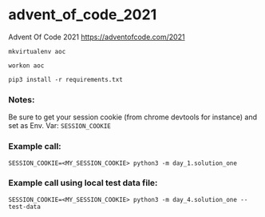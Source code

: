 # advent_of_code_2021
Advent Of Code 2021
https://adventofcode.com/2021


`mkvirtualenv aoc`

`workon aoc`

`pip3 install -r requirements.txt`


### Notes:

Be sure to get your session cookie (from chrome devtools for instance) and set as Env. Var: `SESSION_COOKIE`


### Example call:

`SESSION_COOKIE=<MY_SESSION_COOKIE> python3 -m day_1.solution_one`


### Example call using local test data file:

`SESSION_COOKIE=<MY_SESSION_COOKIE> python3 -m day_4.solution_one --test-data`
